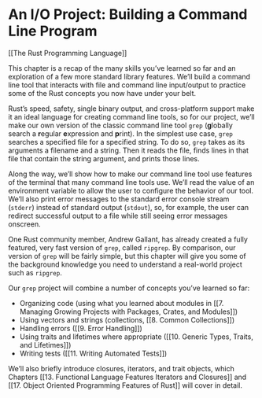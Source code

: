# An I/O Project: Building a Command Line Program
[[The Rust Programming Language]]

This chapter is a recap of the many skills you’ve learned so far and an exploration of a few more standard library features. We’ll build a command line tool that interacts with file and command line input/output to practice some of the Rust concepts you now have under your belt.

Rust’s speed, safety, single binary output, and cross-platform support make it an ideal language for creating command line tools, so for our project, we’ll make our own version of the classic command line tool `grep` (**g**lobally search a **r**egular **e**xpression and **p**rint). In the simplest use case, `grep` searches a specified file for a specified string. To do so, `grep` takes as its arguments a filename and a string. Then it reads the file, finds lines in that file that contain the string argument, and prints those lines.

Along the way, we’ll show how to make our command line tool use features of the terminal that many command line tools use. We’ll read the value of an environment variable to allow the user to configure the behavior of our tool. We’ll also print error messages to the standard error console stream (`stderr`) instead of standard output (`stdout`), so, for example, the user can redirect successful output to a file while still seeing error messages onscreen.

One Rust community member, Andrew Gallant, has already created a fully featured, very fast version of `grep`, called `ripgrep`. By comparison, our version of `grep` will be fairly simple, but this chapter will give you some of the background knowledge you need to understand a real-world project such as `ripgrep`.

Our `grep` project will combine a number of concepts you’ve learned so far:

-   Organizing code (using what you learned about modules in [[7. Managing Growing Projects with Packages, Crates, and Modules]])
-   Using vectors and strings (collections, [[8. Common Collections]])
-   Handling errors ([[9. Error Handling]])
-   Using traits and lifetimes where appropriate ([[10. Generic Types, Traits, and Lifetimes]])
-   Writing tests ([[11. Writing Automated Tests]])

We’ll also briefly introduce closures, iterators, and trait objects, which Chapters [[13. Functional Language Features Iterators and Closures]] and [[17. Object Oriented Programming Features of Rust]] will cover in detail.
